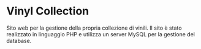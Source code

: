 # Vinyl Collection

Sito web per la gestione della propria collezione di vinili. Il sito è stato realizzato in linguaggio PHP e utilizza un 
server MySQL per la gestione del database.